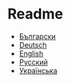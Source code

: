 # Readme

<ul id="locales" align="left">
  <li><a href="docs/bg/README.md">Български</a></li>
  <li><a href="docs/de/README.md">Deutsch</a></li>
  <li><a href="docs/en/README.md">English</a></li>
  <li><a href="docs/ru/README.md">Русский</a></li>
  <li><a href="docs/uk/README.md">Українська</a></li>
</ol>